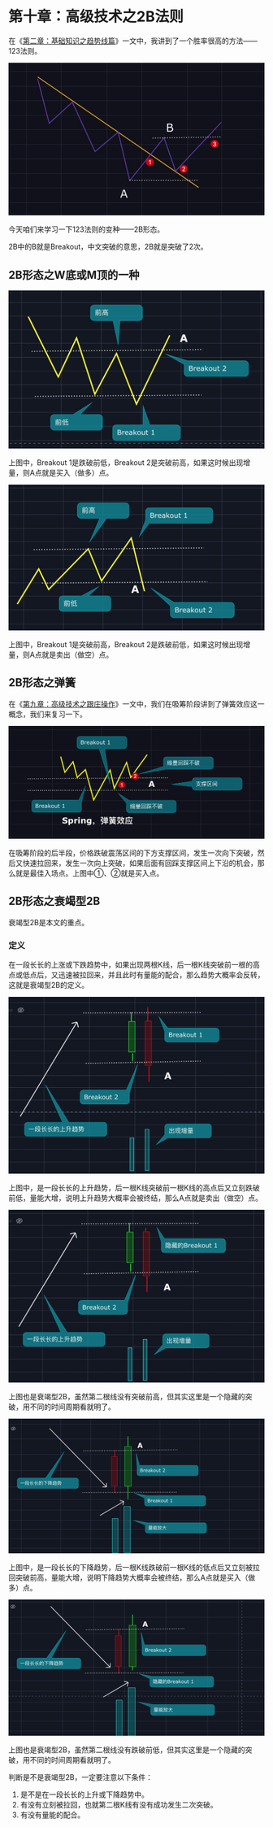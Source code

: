 # 第十章：高级技术之2B法则

在《[第二章：基础知识之趋势线篇](qushixian.md#123-fa-ze)》一文中，我讲到了一个胜率很高的方法——123法则。

![123&#x6CD5;&#x5219;](.gitbook/assets/xnip2020-03-30_13-00-32.jpeg)

今天咱们来学习一下123法则的变种——2B形态。

2B中的B就是Breakout，中文突破的意思，2B就是突破了2次。

## 2B形态之W底或M顶的一种

![W&#x5E95;&#x7684;&#x53D8;&#x5F62;](.gitbook/assets/xnip2020-04-08_14-02-53.jpg)

上图中，Breakout 1是跌破前低，Breakout 2是突破前高，如果这时候出现增量，则A点就是买入（做多）点。

![M&#x5E95;&#x7684;&#x53D8;&#x5F62;](.gitbook/assets/xnip2020-04-08_14-05-58.jpg)

上图中，Breakout 1是突破前高，Breakout 2是跌破前低，如果这时候出现增量，则A点就是卖出（做空）点。

## 2B形态之弹簧

在《[第九章：高级技术之跟庄操作](gen-zhuang-cao-zuo.md#xi-chou-jie-duan)》一文中，我们在吸筹阶段讲到了弹簧效应这一概念，我们来复习一下。

![&#x5F39;&#x7C27;&#x6548;&#x5E94;](.gitbook/assets/xnip2020-04-08_10-09-47.jpeg)

在吸筹阶段的后半段，价格跌破震荡区间的下方支撑区间，发生一次向下突破，然后又快速拉回来，发生一次向上突破，如果后面有回踩支撑区间上下沿的机会，那么就是最佳入场点。上图中①、②就是买入点。

## 2B形态之衰竭型2B

衰竭型2B是本文的重点。

### 定义

在一段长长的上涨或下跌趋势中，如果出现两根K线，后一根K线突破前一根的高点或低点后，又迅速被拉回来，并且此时有量能的配合，那么趋势大概率会反转，这就是衰竭型2B的定义。

![&#x4E0A;&#x5347;&#x8D8B;&#x52BF;&#x4E2D;&#x7684;&#x8870;&#x7AED;&#x578B;2B](.gitbook/assets/xnip2020-04-08_14-11-46.jpg)

上图中，是一段长长的上升趋势，后一根K线突破前一根K线的高点后又立刻跌破前低，量能大增，说明上升趋势大概率会被终结，那么A点就是卖出（做空）点。

![&#x4E0A;&#x5347;&#x8D8B;&#x52BF;&#x4E2D;&#x7684;&#x8870;&#x7AED;&#x578B;2B](.gitbook/assets/xnip2020-04-08_14-12-46.jpg)

上图也是衰竭型2B，虽然第二根线没有突破前高，但其实这里是一个隐藏的突破，用不同的时间周期看就明了。

![&#x4E0B;&#x964D;&#x8D8B;&#x52BF;&#x4E2D;&#x7684;&#x8870;&#x7AED;&#x578B;2B](.gitbook/assets/xnip2020-04-08_12-51-12.jpg)

上图中，是一段长长的下降趋势，后一根K线跌破前一根K线的低点后又立刻被拉回突破前高，量能大增，说明下降趋势大概率会被终结，那么A点就是买入（做多）点。

![&#x4E0B;&#x964D;&#x8D8B;&#x52BF;&#x8870;&#x7AED;&#x578B;2B&#x7684;&#x53D8;&#x5F62;](.gitbook/assets/xnip2020-04-08_12-55-11.jpg)

上图也是衰竭型2B，虽然第二根线没有跌破前低，但其实这里是一个隐藏的突破，用不同的时间周期看就明了。

判断是不是衰竭型2B，一定要注意以下条件：

1. 是不是在一段长长的上升或下降趋势中。
2. 有没有立刻被拉回，也就第二根K线有没有成功发生二次突破。
3. 有没有量能的配合。

